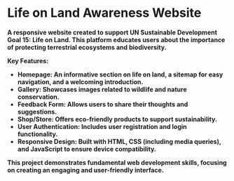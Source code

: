 # <b>Life on Land Awareness Website<b>

A responsive website created to support UN Sustainable Development Goal 15: Life on Land. This platform educates users about the importance of protecting terrestrial ecosystems and biodiversity.<br>

Key Features: <br>
* Homepage: An informative section on life on land, a sitemap for easy navigation, and a welcoming introduction. <br> 
* Gallery: Showcases images related to wildlife and nature conservation. <br>
* Feedback Form: Allows users to share their thoughts and suggestions.<br>
* Shop/Store: Offers eco-friendly products to support sustainability.<br>
* User Authentication: Includes user registration and login functionality.<br>
* Responsive Design: Built with HTML, CSS (including media queries), and JavaScript to ensure device compatibility.<br>

This project demonstrates fundamental web development skills, focusing on creating an engaging and user-friendly interface.
